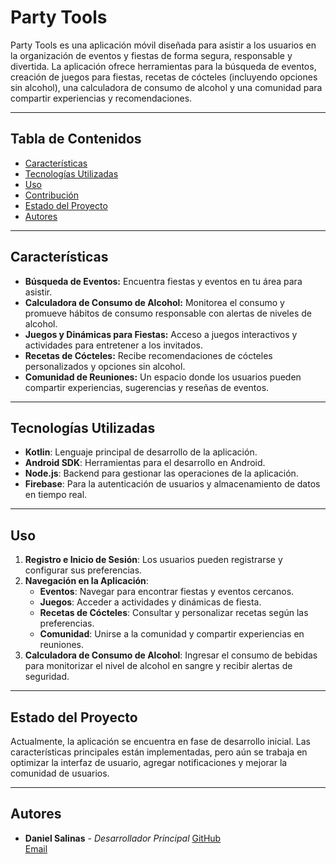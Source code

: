 # Party Tools

Party Tools es una aplicación móvil diseñada para asistir a los usuarios en la organización de eventos y fiestas de forma segura, responsable y divertida. La aplicación ofrece herramientas para la búsqueda de eventos, creación de juegos para fiestas, recetas de cócteles (incluyendo opciones sin alcohol), una calculadora de consumo de alcohol y una comunidad para compartir experiencias y recomendaciones.

---

## Tabla de Contenidos

- [Características](#características)
- [Tecnologías Utilizadas](#tecnologías-utilizadas)
- [Uso](#uso)
- [Contribución](#contribución)
- [Estado del Proyecto](#estado-del-proyecto)
- [Autores](#autores)

---

## Características

- **Búsqueda de Eventos:** Encuentra fiestas y eventos en tu área para asistir.
- **Calculadora de Consumo de Alcohol:** Monitorea el consumo y promueve hábitos de consumo responsable con alertas de niveles de alcohol.
- **Juegos y Dinámicas para Fiestas:** Acceso a juegos interactivos y actividades para entretener a los invitados.
- **Recetas de Cócteles:** Recibe recomendaciones de cócteles personalizados y opciones sin alcohol.
- **Comunidad de Reuniones:** Un espacio donde los usuarios pueden compartir experiencias, sugerencias y reseñas de eventos.

---

## Tecnologías Utilizadas

- **Kotlin**: Lenguaje principal de desarrollo de la aplicación.
- **Android SDK**: Herramientas para el desarrollo en Android.
- **Node.js**: Backend para gestionar las operaciones de la aplicación.
- **Firebase**: Para la autenticación de usuarios y almacenamiento de datos en tiempo real.

---

## Uso

1. **Registro e Inicio de Sesión**: Los usuarios pueden registrarse y configurar sus preferencias.
2. **Navegación en la Aplicación**:
   - **Eventos**: Navegar para encontrar fiestas y eventos cercanos.
   - **Juegos**: Acceder a actividades y dinámicas de fiesta.
   - **Recetas de Cócteles**: Consultar y personalizar recetas según las preferencias.
   - **Comunidad**: Unirse a la comunidad y compartir experiencias en reuniones.
3. **Calculadora de Consumo de Alcohol**: Ingresar el consumo de bebidas para monitorizar el nivel de alcohol en sangre y recibir alertas de seguridad.

---

## Estado del Proyecto

Actualmente, la aplicación se encuentra en fase de desarrollo inicial. Las características principales están implementadas, pero aún se trabaja en optimizar la interfaz de usuario, agregar notificaciones y mejorar la comunidad de usuarios.

---

## Autores

- **Daniel Salinas** - *Desarrollador Principal*
[GitHub](https://github.com/Pecas321)  
[Email](mailto:danielc.salinasr@utadeo.edu.co)
